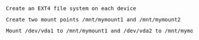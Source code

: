 <pre> Create an EXT4 file system on each device </pre>

<pre> Create two mount points /mnt/mymount1 and /mnt/mymount2 </pre>

<pre> Mount /dev/vda1 to /mnt/mymount1 and /dev/vda2 to /mnt/mymount2 </pre>
